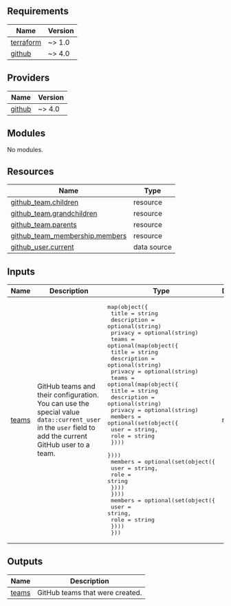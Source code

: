 <!-- BEGIN_TF_DOCS -->

## Requirements

| Name                                                                     | Version |
| ------------------------------------------------------------------------ | ------- |
| <a name="requirement_terraform"></a> [terraform](#requirement_terraform) | ~> 1.0  |
| <a name="requirement_github"></a> [github](#requirement_github)          | ~> 4.0  |

## Providers

| Name                                                      | Version |
| --------------------------------------------------------- | ------- |
| <a name="provider_github"></a> [github](#provider_github) | ~> 4.0  |

## Modules

No modules.

## Resources

| Name | Type |
| --- | --- |
| [github_team.children](https://registry.terraform.io/providers/integrations/github/latest/docs/resources/team) | resource |
| [github_team.grandchildren](https://registry.terraform.io/providers/integrations/github/latest/docs/resources/team) | resource |
| [github_team.parents](https://registry.terraform.io/providers/integrations/github/latest/docs/resources/team) | resource |
| [github_team_membership.members](https://registry.terraform.io/providers/integrations/github/latest/docs/resources/team_membership) | resource |
| [github_user.current](https://registry.terraform.io/providers/integrations/github/latest/docs/data-sources/user) | data source |

## Inputs

| Name | Description | Type | Default | Required |
| --- | --- | --- | --- | :-: |
| <a name="input_teams"></a> [teams](#input_teams) | GitHub teams and their configuration. You can use the special value `data::current_user` in the `user` field to add the current GitHub user to a team. | <pre>map(object({<br> title = string<br> description = optional(string)<br> privacy = optional(string)<br> teams = optional(map(object({<br> title = string<br> description = optional(string)<br> privacy = optional(string)<br> teams = optional(map(object({<br> title = string<br> description = optional(string)<br> privacy = optional(string)<br> members = optional(set(object({<br> user = string,<br> role = string<br> })))<br> })))<br> members = optional(set(object({<br> user = string,<br> role = string<br> })))<br> })))<br> members = optional(set(object({<br> user = string,<br> role = string<br> })))<br> }))</pre> | n/a | yes |

## Outputs

| Name                                               | Description                     |
| -------------------------------------------------- | ------------------------------- |
| <a name="output_teams"></a> [teams](#output_teams) | GitHub teams that were created. |

<!-- END_TF_DOCS -->
